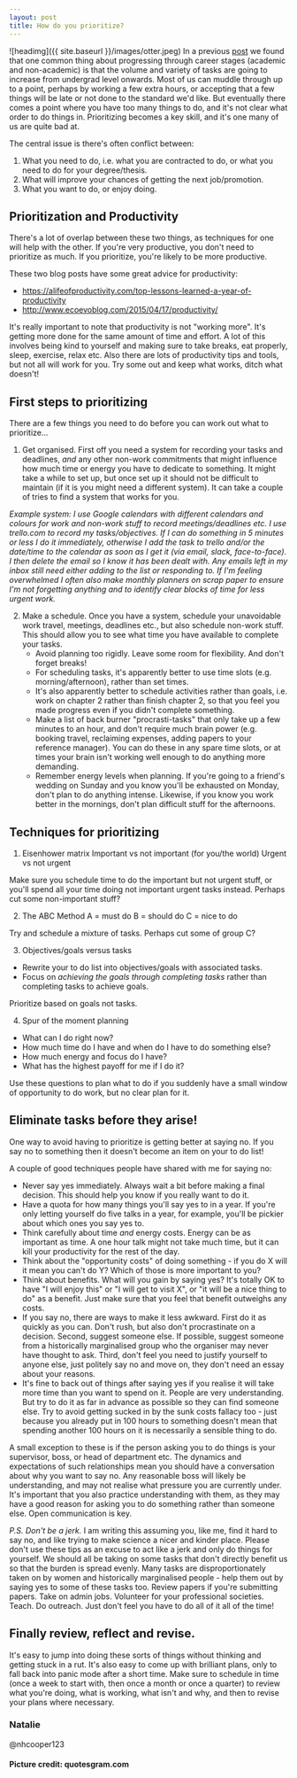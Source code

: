 ```yaml
---
layout: post
title: How do you prioritize?
---
```


![headimg]({{ site.baseurl }}/images/otter.jpeg)
In a previous [post](https://macromuseum.github.io/Career-Transitions/) we found that one common thing about progressing through career stages (academic and non-academic) is that the volume and variety of tasks are going to increase from undergrad level onwards. Most of us can muddle through up to a point, perhaps by working a few extra hours, or accepting that a few things will be late or not done to the standard we'd like. But eventually there comes a point where you have too many things to do, and it's not clear what order to do things in. Prioritizing becomes a key skill, and it's one many of us are quite bad at.

The central issue is there's often conflict between:

1. What you need to do, i.e. what you are contracted to do, or what you need to do for your degree/thesis.
2. What will improve your chances of getting the next job/promotion.
3. What you want to do, or enjoy doing.

## Prioritization and Productivity
There's a lot of overlap between these two things, as techniques for one will help with the other. If you're very productive, you don't need to prioritize as much. If you prioritize, you're likely to be more productive.

These two blog posts have some great advice for productivity:
- https://alifeofproductivity.com/top-lessons-learned-a-year-of-productivity
- http://www.ecoevoblog.com/2015/04/17/productivity/

It's really important to note that productivity is not "working more". It's getting more done for the same amount of time and effort. A lot of this involves being kind to yourself and making sure to take breaks, eat properly, sleep, exercise, relax etc. Also there are lots of productivity tips and tools, but not all will work for you. Try some out and keep what works, ditch what doesn't!

## First steps to prioritizing
There are a few things you need to do before you can work out what to prioritize...

1. Get organised. 
First off you need a system for recording your tasks and deadlines, *and* any other non-work commitments that might influence how much time or energy you have to dedicate to something. It might take a while to set up, but once set up it should not be difficult to maintain (if it is you might need a different system). It can take a couple of tries to find a system that works for you. 

*Example system: I use Google calendars with different calendars and colours for work and non-work stuff to record meetings/deadlines etc. I use trello.com to record my tasks/objectives. If I can do something in 5 minutes or less I do it immediately, otherwise I add the task to trello and/or the date/time to the calendar as soon as I get it (via email, slack, face-to-face). I then delete the email so I know it has been dealt with. Any emails left in my inbox still need either adding to the list or responding to. If I'm feeling overwhelmed I often also make monthly planners on scrap paper to ensure I'm not forgetting anything and to identify clear blocks of time for less urgent work.*

2. Make a schedule.
Once you have a system, schedule your unavoidable work travel, meetings, deadlines etc., but also schedule non-work stuff. This should allow you to see what time you have available to complete your tasks. 
	- Avoid planning too rigidly. Leave some room for flexibility. And don't forget breaks!
	- For scheduling tasks, it's apparently better to use time slots (e.g. morning/afternoon), rather than set times. 
	- It's also apparently better to schedule activities rather than goals, i.e. work on chapter 2 rather than finish chapter 2, so that you feel you made progress even if you didn't complete something. 
	- Make a list of back burner "procrasti-tasks" that only take up a few minutes to an hour, and don't require much brain power (e.g. booking travel, reclaiming expenses, adding papers to your reference manager). You can do these in any spare time slots, or at times your brain isn't working well enough to do anything more demanding.
	- Remember energy levels when planning. If you're going to a friend's wedding on Sunday and you know you'll be exhausted on Monday, don't plan to do anything intense. Likewise, if you know you work better in the mornings, don't plan difficult stuff for the afternoons.

## Techniques for prioritizing

1. Eisenhower matrix
Important vs not important (for you/the world)
Urgent vs not urgent

Make sure you schedule time to do the important but not urgent stuff, or you'll spend all your time doing not important urgent tasks instead. Perhaps cut some non-important stuff?

2. The ABC Method
A = must do
B = should do
C = nice to do

Try and schedule a mixture of tasks. Perhaps cut some of group C?

3. Objectives/goals versus tasks
- Rewrite your to do list into objectives/goals with associated tasks.
- Focus on *achieving the goals through completing tasks* rather than completing tasks to achieve goals. 

Prioritize based on goals not tasks.

4. Spur of the moment planning
- What can I do right now? 
- How much time do I have and when do I have to do something else? 
- How much energy and focus do I have? 
- What has the highest payoff for me if I do it?

Use these questions to plan what to do if you suddenly have a small window of opportunity to do work, but no clear plan for it.

## Eliminate tasks before they arise!
One way to avoid having to prioritize is getting better at saying no. If you say no to something then it doesn't become an item on your to do list! 

A couple of good techniques people have shared with me for saying no:
	
- Never say yes immediately. Always wait a bit before making a final decision. This should help you know if you really want to do it.
- Have a quota for how many things you'll say yes to in a year. If you're only letting yourself do five talks in a year, for example, you'll be pickier about which ones you say yes to.
- Think carefully about time *and* energy costs. Energy can be as important as time. A one hour talk might not take much time, but it can kill your productivity for the rest of the day.
- Think about the "opportunity costs" of doing something - if you do X will it mean you can't do Y? Which of those is more important to you?
- Think about benefits. What will you gain by saying yes? It's totally OK to have "I will enjoy this" or "I will get to visit X", or "it will be a nice thing to do" as a benefit. Just make sure that you feel that benefit outweighs any costs.
- If you say no, there are ways to make it less awkward. First do it as quickly as you can. Don't rush, but also don't procrastinate on a decision. Second, suggest someone else. If possible, suggest someone from a historically marginalised group who the organiser may never have thought to ask. Third, don't feel you need to justify yourself to anyone else, just politely say no and move on, they don't need an essay about your reasons.
- It's fine to back out of things after saying yes if you realise it will take more time than you want to spend on it. People are very understanding. But try to do it as far in advance as possible so they can find someone else. Try to avoid getting sucked in by the sunk costs fallacy too - just because you already put in 100 hours to something doesn't mean that spending another 100 hours on it is necessarily a sensible thing to do.

A small exception to these is if the person asking you to do things is your supervisor, boss, or head of department etc. The dynamics and expectations of such relationships mean you should have a conversation about why you want to say no. Any reasonable boss will likely be understanding, and may not realise what pressure you are currently under. It's important that you also practice understanding with them, as they may have a good reason for asking you to do something rather than someone else. Open communication is key. 

*P.S. Don't be a jerk.* I am writing this assuming you, like me, find it hard to say no, and like trying to make science a nicer and kinder place. Please don't use these tips as an excuse to act like a jerk and only do things for yourself. We should all be taking on some tasks that don't directly benefit us so that the burden is spread evenly. Many tasks are disproportionately taken on by women and historically marginalised people - help them out by saying yes to some of these tasks too. Review papers if you're submitting papers. Take on admin jobs. Volunteer for your professional societies. Teach. Do outreach. Just don't feel you have to do all of it all of the time! 

## Finally review, reflect and revise.
It's easy to jump into doing these sorts of things without thinking and getting stuck in a rut. It's also easy to come up with brilliant plans, only to fall back into panic mode after a short time. Make sure to schedule in time (once a week to start with, then once a month or once a quarter) to review what you're doing, what is working, what isn't and why, and then to revise your plans where necessary. 

### Natalie
@nhcooper123

#### Picture credit: quotesgram.com
